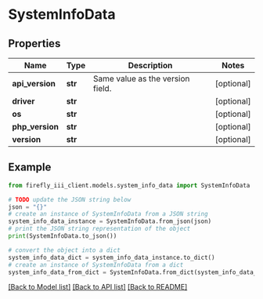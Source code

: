 # SystemInfoData


## Properties

Name | Type | Description | Notes
------------ | ------------- | ------------- | -------------
**api_version** | **str** | Same value as the version field. | [optional] 
**driver** | **str** |  | [optional] 
**os** | **str** |  | [optional] 
**php_version** | **str** |  | [optional] 
**version** | **str** |  | [optional] 

## Example

```python
from firefly_iii_client.models.system_info_data import SystemInfoData

# TODO update the JSON string below
json = "{}"
# create an instance of SystemInfoData from a JSON string
system_info_data_instance = SystemInfoData.from_json(json)
# print the JSON string representation of the object
print(SystemInfoData.to_json())

# convert the object into a dict
system_info_data_dict = system_info_data_instance.to_dict()
# create an instance of SystemInfoData from a dict
system_info_data_from_dict = SystemInfoData.from_dict(system_info_data_dict)
```
[[Back to Model list]](../README.md#documentation-for-models) [[Back to API list]](../README.md#documentation-for-api-endpoints) [[Back to README]](../README.md)


